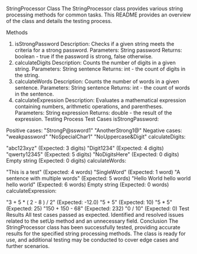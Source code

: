StringProcessor Class
The StringProcessor class provides various string processing methods for common tasks. This README provides an overview of the class and details the testing process.

Methods
1. isStrongPassword
Description: Checks if a given string meets the criteria for a strong password.
Parameters: String password
Returns: boolean - true if the password is strong, false otherwise.
2. calculateDigits
Description: Counts the number of digits in a given string.
Parameters: String sentence
Returns: int - the count of digits in the string.
3. calculateWords
Description: Counts the number of words in a given sentence.
Parameters: String sentence
Returns: int - the count of words in the sentence.
4. calculateExpression
Description: Evaluates a mathematical expression containing numbers, arithmetic operations, and parentheses.
Parameters: String expression
Returns: double - the result of the expression.
Testing Process
Test Cases
isStrongPassword:

Positive cases:
"StrongP@ssword1"
"AnotherStrong1@"
Negative cases:
"weakpassword"
"NoSpecialChar1"
"NoUppercase&Digit"
calculateDigits:

"abc123xyz" (Expected: 3 digits)
"Digit1234" (Expected: 4 digits)
"qwerty12345" (Expected: 5 digits)
"NoDigitsHere" (Expected: 0 digits)
Empty string (Expected: 0 digits)
calculateWords:

"This is a test" (Expected: 4 words)
"SingleWord" (Expected: 1 word)
"A sentence with multiple words" (Expected: 5 words)
"Hello World hello world hello world" (Expected: 6 words)
Empty string (Expected: 0 words)
calculateExpression:

"3 + 5 * ( 2 - 8 ) / 2" (Expected: -12.0)
"5 + 5" (Expected: 10)
"5 * 5" (Expected: 25)
"150 + 150 - 68" (Expected: 232)
"0 / 10" (Expected: 0)
Test Results
All test cases passed as expected.
Identified and resolved issues related to the setUp method and an unnecessary field.
Conclusion
The StringProcessor class has been successfully tested, providing accurate results for the specified string processing methods. The class is ready for use, and additional testing may be conducted to cover edge cases and further scenarios.
